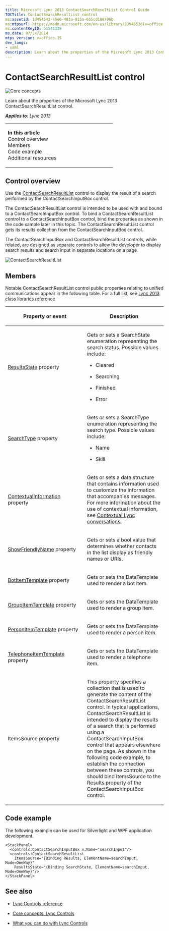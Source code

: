 ```yaml
---
title: Microsoft Lync 2013 ContactSearchResultList Control Guide
TOCTitle: ContactSearchResultList control
ms:assetid: 1d454543-46e0-483a-915a-6b5cd188796b
ms:mtpsurl: https://msdn.microsoft.com/en-us/library/JJ945538(v=office.15)
ms:contentKeyID: 51541339
ms.date: 07/24/2014
mtps_version: v=office.15
dev_langs:
- xaml
description: Learn about the properties of the Microsoft Lync 2013 ContactSearchResultList control. Understand how to use and bind it with the ContactSearchInputBox control.
---
```


# ContactSearchResultList control

![Core concepts](images/JJ933133.mod_icon_CoreConcepts_long(Office.15).png "Core concepts")

Learn about the properties of the Microsoft Lync 2013 ContactSearchResultList control.



***Applies to:** Lync 2013*

<table>
<colgroup>
<col style="width: 50%" />
<col style="width: 50%" />
</colgroup>
<tbody>
<tr class="odd">
<td><p><strong>In this article</strong><br />
Control overview<br />
Members<br />
Code example<br />
Additional resources</p></td>
<td></td>
</tr>
</tbody>
</table>

## Control overview

Use the [ContactSearchResultList](https://msdn.microsoft.com/en-us/library/hh379201\(v=office.15\)) control to display the result of a search performed by the ContactSearchInputBox control.

The ContactSearchResultList control is intended to be used with and bound to a ContactSearchInputBox control. To bind a ContactSearchResultList control to a ContactSearchInputBox control, bind the properties as shown in the code sample later in this topic. The ContactSearchResultList control gets its results collection from the ContactSearchInputBox control.

The ContactSearchInputBox and ContactSearchResultList controls, while related, are designed as separate controls to allow the developer to display search results and search input in separate locations on a page.

![ContactSearchResultList](images/JJ945538.ContactSearchResultList_RTW_bugfix(Office.15).png "ContactSearchResultList")

## Members

Notable ContactSearchResultList control public properties relating to unified communications appear in the following table. For a full list, see [Lync 2013 class libraries reference](https://msdn.microsoft.com/en-us/library/jj933088\(v=office.15\)).

<table>
<colgroup>
<col style="width: 50%" />
<col style="width: 50%" />
</colgroup>
<thead>
<tr class="header">
<th><p>Property or event</p></th>
<th><p>Description</p></th>
</tr>
</thead>
<tbody>
<tr class="odd">
<td><p><a href="https://msdn.microsoft.com/en-us/library/hh364112(v=office.15)">ResultsState</a> property</p></td>
<td><p>Gets or sets a SearchState enumeration representing the search status. Possible values include:</p>
<ul>
<li><p>Cleared</p></li>
<li><p>Searching</p></li>
<li><p>Finished</p></li>
<li><p>Error</p></li>
</ul></td>
</tr>
<tr class="even">
<td><p><a href="https://msdn.microsoft.com/en-us/library/hh379543(v=office.15)">SearchType</a> property</p></td>
<td><p>Gets or sets a SearchType enumeration representing the search type. Possible values include:</p>
<ul>
<li><p>Name</p></li>
<li><p>Skill</p></li>
</ul></td>
</tr>
<tr class="odd">
<td><p><a href="https://msdn.microsoft.com/en-us/library/hh346324(v=office.15)">ContextualInformation</a> property</p></td>
<td><p>Gets or sets a data structure that contains information used to customize the information that accompanies messages. For more information about the use of contextual information, see <a href="contextual-lync-conversations.md">Contextual Lync conversations</a>.</p></td>
</tr>
<tr class="even">
<td><p><a href="https://msdn.microsoft.com/en-us/library/hh346167(v=office.15)">ShowFriendlyName</a> property</p></td>
<td><p>Gets or sets a bool value that determines whether contacts in the list display as friendly names or URIs.</p></td>
</tr>
<tr class="odd">
<td><p><a href="https://msdn.microsoft.com/en-us/library/hh363732(v=office.15)">BotItemTemplate</a> property</p></td>
<td><p>Gets or sets the DataTemplate used to render a bot item.</p></td>
</tr>
<tr class="even">
<td><p><a href="https://msdn.microsoft.com/en-us/library/hh379035(v=office.15)">GroupItemTemplate</a> property</p></td>
<td><p>Gets or sets the DataTemplate used to render a group item.</p></td>
</tr>
<tr class="odd">
<td><p><a href="https://msdn.microsoft.com/en-us/library/hh363472(v=office.15)">PersonItemTemplate</a> property</p></td>
<td><p>Gets or sets the DataTemplate used to render a person item.</p></td>
</tr>
<tr class="even">
<td><p><a href="https://msdn.microsoft.com/en-us/library/hh363420(v=office.15)">TelephoneItemTemplate</a> property</p></td>
<td><p>Gets or sets the DataTemplate used to render a telephone item.</p></td>
</tr>
<tr class="odd">
<td><p>ItemsSource property</p></td>
<td><p>This property specifies a collection that is used to generate the content of the ContactSearchResultList control. In typical applications, ContactSearchResultList is intended to display the results of a search that is performed using a ContactSearchInputBox control that appears elsewhere on the page. As shown in the following code example, to establish the connection between these controls, you should bind ItemsSource to the Results property of the ContactSearchInputBox control.</p></td>
</tr>
</tbody>
</table>

## Code example

The following example can be used for Silverlight and WPF application development.

```xaml
<StackPanel>
  <controls:ContactSearchInputBox x:Name="searchInput"/>
  <controls:ContactSearchResultList
    ItemsSource="{Binding Results, ElementName=searchInput, Mode=OneWay}"
    ResultsState="{Binding SearchState, ElementName=searchInput, Mode=OneWay}"/>
</StackPanel>
```

## See also

  - [Lync Controls reference](lync-controls-reference.md)

  - [Core concepts: Lync Controls](core-concepts-lync-controls.md)

  - [What you can do with Lync Controls](what-you-can-do-with-lync-controls.md)


